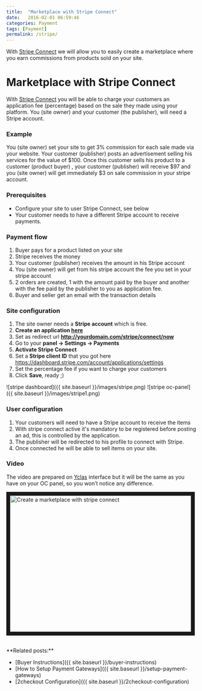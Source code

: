 ```yaml
---
title:  "Marketplace with Stripe Connect"
date:   2016-02-01 06:59:46
categories: Payment
tags: [Payment]
permalink: /stripe/
---
```

With [Stripe Connect](https://stripe.com/connect) we will allow you to easily create a marketplace where you earn commissions from products sold on your site.

# Marketplace with Stripe Connect

With [Stripe Connect](https://stripe.com/connect) you will be able to charge your customers an application fee (percentage) based on the sale they made using your platform. You (site owner) and your customer (the publisher), will need a Stripe account.

### Example

You (site owner) set your site to get 3% commission for each sale made via your website. Your customer (publisher) posts an advertisement selling his services for the value of $100. Once this customer sells his product to a customer (product buyer) , your customer (publisher) will receive $97 and you (site owner) will get immediately $3 on sale commission in your stripe account.

### Prerequisites

+ Configure your site to user Stripe Connect, see below
+ Your customer needs to have a different Stripe account to receive payments.

### Payment flow

1. Buyer pays for a product listed on your site
2. Stripe receives the money
3. Your customer (publisher) receives the amount in his Stripe account
4. You (site owner) will get from his stripe account the fee you set in your stripe account
5. 2 orders are created, 1 with the amount paid by the buyer and another with the fee paid by the publisher to you as application fee.
6. Buyer and seller get an email with the transaction details

### Site configuration

1. The site owner needs a **Stripe account** which is free.
2. **Create an application [here](https://dashboard.stripe.com/account/applications/settings)**
3. Set as redirect url **http://yourdomain.com/stripe/connect/now**
4. Go to your **panel -> Settings -> Payments**
5. **Activate Stripe Connect**
6. Set a **Stripe client ID** that you got here https://dashboard.stripe.com/account/applications/settings
7. Set the percentage fee if you want to charge your customers
8. Click **Save**, ready ;) 

![stripe dashboard]({{ site.baseurl }}/images/stripe.png)
![stripe oc-panel]({{ site.baseurl }}/images/stripe1.png)

### User configuration

1. Your customers will need to have a Stripe account to receive the items
2. With stripe connect active it's mandatory to be registered before posting an ad, this is controlled by the application.
3. The publisher will be redirected to his profile to connect with Stripe.
4. Once connected he will be able to sell items on your site.

### Video

The video are prepared on [Yclas](https://yclas.com/) interface but it will be the same as you have on your OC panel, so you won’t notice any difference.

<a href="http://www.youtube.com/watch?feature=player_embedded&v=Ufuxh306zsk
" target="_blank"><img src="http://img.youtube.com/vi/Ufuxh306zsk/0.jpg" 
alt="Create a marketplace with stripe connect" width="480" height="360" border="10" /></a>

<br>
**Related posts:**

+ [Buyer Instructions]({{ site.baseurl }}/buyer-instructions)
+ [How to Setup Payment Gateways]({{ site.baseurl }}/setup-payment-gateways)
+ [2checkout Configuration]({{ site.baseurl }}/2checkout-configuration)





